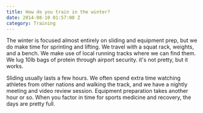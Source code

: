 ```yaml
---
title: How do you train in the winter?
date: 2014-08-10 01:57:00 Z
category: Training
---
```


The winter is focused almost entirely on sliding and equipment prep, but we do make time for sprinting and lifting. We travel with a squat rack, weights, and a bench. We make use of local running tracks where we can find them. We lug 10lb bags of protein through airport security. it's not pretty, but it works.

Sliding usually lasts a few hours. We often spend extra time watching athletes from other nations and walking the track, and we have a nightly meeting and video review session. Equipment preparation takes another hour or so. When you factor in time for sports medicine and recovery, the days are pretty full.
